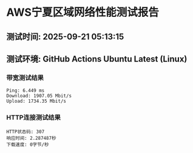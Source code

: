 # AWS宁夏区域网络性能测试报告
## 测试时间: 2025-09-21 05:13:15
## 测试环境: GitHub Actions Ubuntu Latest (Linux)

### 带宽测试结果
```
Ping: 6.449 ms
Download: 1907.05 Mbit/s
Upload: 1734.35 Mbit/s
```

### HTTP连接测试结果
```
HTTP状态码: 307
响应时间: 2.287487秒
下载速度: 0字节/秒
```

